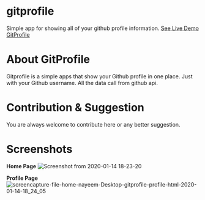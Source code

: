 # gitprofile
Simple app for showing all of your github profile information. 
[See Live Demo GitProfile](https://nayeemdev.github.io/gitprofile)

# About GitProfile
Gitprofile is a simple apps that show your Github profile in one place. Just with your Github username. All the data call from github api.

# Contribution & Suggestion
You are always welcome to contribute here or any better suggestion.

# Screenshots
<b>Home Page</b>
![Screenshot from 2020-01-14 18-23-20](https://user-images.githubusercontent.com/40033062/72344324-25609800-36fb-11ea-9b99-1abe3fe5b4d6.png)

<b>Profile Page</b>
![screencapture-file-home-nayeem-Desktop-gitprofile-profile-html-2020-01-14-18_24_05](https://user-images.githubusercontent.com/40033062/72344430-66f14300-36fb-11ea-8801-7be01d16e430.png)
